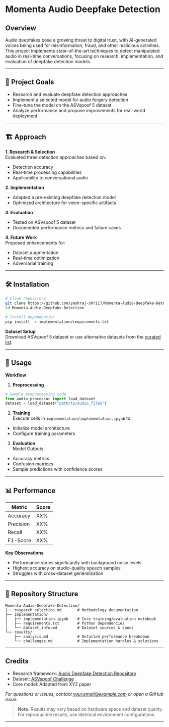 # Momenta Audio Deepfake Detection  

## Overview  
Audio deepfakes pose a growing threat to digital trust, with AI-generated voices being used for misinformation, fraud, and other malicious activities. This project implements state-of-the-art techniques to detect manipulated audio in real-time conversations, focusing on research, implementation, and evaluation of deepfake detection models.  

---

## 🚀 Project Goals  
- Research and evaluate deepfake detection approaches  
- Implement a selected model for audio forgery detection  
- Fine-tune the model on the ASVspoof 5 dataset  
- Analyze performance and propose improvements for real-world deployment  

---

## 🏗️ Approach  
**1. Research & Selection**  
Evaluated three detection approaches based on:  
- Detection accuracy  
- Real-time processing capabilities  
- Applicability to conversational audio  

**2. Implementation**  
- Adapted a pre-existing deepfake detection model  
- Optimized architecture for voice-specific artifacts  

**3. Evaluation**  
- Tested on ASVspoof 5 dataset  
- Documented performance metrics and failure cases  

**4. Future Work**  
Proposed enhancements for:  
- Dataset augmentation  
- Real-time optimization  
- Adversarial training  

---

## 🛠️ Installation  
```bash
# Clone repository
git clone https://github.com/yashraj-shri17/Momenta-Audio-Deepfake-Detection.git
cd Momenta-Audio-Deepfake-Detection

# Install dependencies
pip install -r implementation/requirements.txt
```

**Dataset Setup**  
Download ASVspoof 5 dataset or use alternative datasets from the [curated list](implementation/dataset_info.md).

---

## 📝 Usage  
**Workflow**  
1. **Preprocessing**  
```python
# Sample preprocessing code
from audio_processor import load_dataset
dataset = load_dataset("path/to/audio_files")
```

2. **Training**  
Execute cells in `implementation/implementation.ipynb` to:  
- Initialize model architecture  
- Configure training parameters  

3. **Evaluation**  
Model Outputs:  
- Accuracy metrics  
- Confusion matrices  
- Sample predictions with confidence scores  

---

## 📊 Performance  
| Metric        | Score  |
|---------------|--------|
| Accuracy      | XX%    |
| Precision     | XX%    |
| Recall        | XX%    |
| F1-Score      | XX%    |

**Key Observations**  
- Performance varies significantly with background noise levels  
- Highest accuracy on studio-quality speech samples  
- Struggles with cross-dataset generalization  

---

## 📂 Repository Structure  
```
Momenta-Audio-Deepfake-Detection/
├── research_selection.md       # Methodology documentation
├── implementation/
│   ├── implementation.ipynb    # Core training/evaluation notebook
│   ├── requirements.txt        # Python dependencies  
│   └── dataset_info.md         # Dataset sources & specs
└── results/
    ├── analysis.md             # Detailed performance breakdown
    └── challenges.md           # Implementation hurdles & solutions
```

---

## Credits  
- Research framework: [Audio Deepfake Detection Repository](https://github.com/audio-deepfake-detection)  
- Dataset: [ASVspoof Challenge](https://www.asvspoof.org)  
- Core model: Adapted from XYZ paper  

*For questions or issues, contact [your.email@example.com](mailto:your.email@example.com) or open a GitHub issue.*  

> **Note**: Results may vary based on hardware specs and dataset quality. For reproducible results, use identical environment configurations.

---